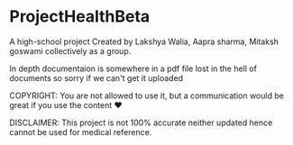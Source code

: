 # ProjectHealthBeta

A high-school project
Created by Lakshya Walia, Aapra sharma, Mitaksh goswami collectively as a group.

In depth documentaion is somewhere in a pdf file lost in the hell of documents so sorry if we can't get it uploaded 

COPYRIGHT: You are not allowed to use it, but a communication would be great if you use the content ❤️

DISCLAIMER: This project is not 100% accurate neither updated hence cannot be used for medical reference.
